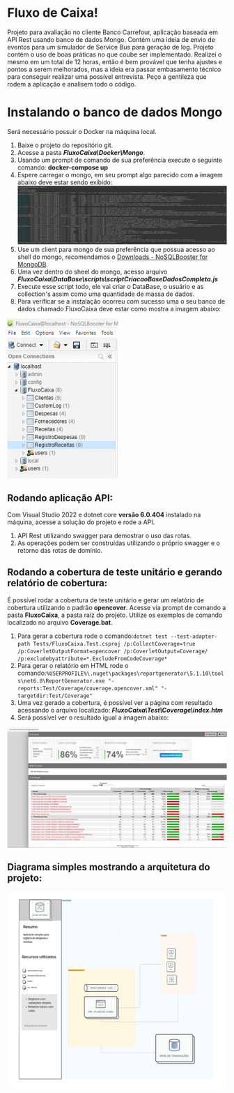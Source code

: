 # Fluxo de Caixa!

Projeto para avaliação no cliente Banco Carrefour, aplicação baseada em API Rest usando banco de dados Mongo.
Contém uma ideia de envio de eventos para um simulador de Service Bus para geração de log.
Projeto contém o uso de boas práticas no que coube ser implementado.
Realizei o mesmo em um total de 12 horas, então é bem provável que tenha ajustes e pontos a serem melhorados, mas a ideia era passar embasamento técnico para conseguir realizar uma possível entrevista.
Peço a gentileza que rodem a aplicação e analisem todo o código.

# Instalando o banco de dados Mongo

Será necessário possuir o Docker na máquina local.

 1. Baixe o projeto do repositório git.
 2. Acesse a pasta ***FluxoCaixa\Docker\Mongo***.
 3. Usando um prompt de comando de sua preferência execute o seguinte comando: **docker-compose up**
 4. Espere carregar o mongo, em seu prompt algo parecido com a imagem abaixo deve estar sendo exibido:
 ![mongo carregado](https://github.com/rodrigoSilvestreMoraes/fluxocaixa/blob/main/mongo_1.png)
 5. Use um client para mongo de sua preferência que possua acesso ao shell do mongo, recomendamos o [Downloads - NoSQLBooster for MongoDB](https://nosqlbooster.com/downloads).
 6. Uma vez dentro do sheel do mongo, acesso arquivo ***FluxoCaixa\DataBase\scripts\scriptCriacaoBaseDadosCompleta.js***
 7. Execute esse script todo, ele vai criar o DataBase, o usuário e as collection's assim como uma quantidade de massa de dados.
 8. Para verificar se a instalação ocorreu com sucesso uma o seu banco de dados chamado FluxoCaixa deve estar como mostra a imagem abaixo:
 
![Mongo Instalado e configurado](https://github.com/rodrigoSilvestreMoraes/fluxocaixa/blob/main/mongo_2.png)
 

## Rodando aplicação API:

Com Visual Studio 2022 e dotnet core **versão 6.0.404** instalado na máquina, acesse a solução do projeto e rode a API.

 1. API Rest utilizando swagger para demostrar o uso das rotas.
 2. As operações podem ser construídas utilizando o próprio swagger e o retorno das rotas de domínio. 

## Rodando a cobertura de teste unitário e gerando relatório de cobertura:

É possível rodar a cobertura de teste unitário e gerar um relatório de cobertura utilizando o padrão **opencover**.
Acesse via prompt de comando a pasta **FluxoCaixa**, a pasta raíz do projeto.
Utilize os exemplos de comando localizado no arquivo **Coverage.bat**.

 1. Para gerar a cobertura rode o comando:`dotnet test --test-adapter-path Tests/FluxoCaixa.Test.csproj /p:CollectCoverage=true /p:CoverletOutputFormat=opencover /p:CoverletOutput=Coverage/ /p:excludebyattribute=*.ExcludeFromCodeCoverage*`
 2. Para gerar o relatório em HTML rode o comando:`%USERPROFILE%\.nuget\packages\reportgenerator\5.1.10\tools\net6.0\ReportGenerator.exe "-reports:Test/Coverage/coverage.opencover.xml" "-targetdir:Test/Coverage"`
 3. Uma vez gerado a cobertura, é possível ver a página com resultado acessando o arquivo localizado: ***FluxoCaixa\Test\Coverage\index.htm***
 4. Será possível ver o resultado igual a imagem abaixo:  
 
 ![enter image description here](https://github.com/rodrigoSilvestreMoraes/fluxocaixa/blob/main/mongo_3.png)

## Diagrama simples mostrando a arquitetura do projeto:

![enter image description here](https://github.com/rodrigoSilvestreMoraes/fluxocaixa/blob/main/Diagrama.png)
